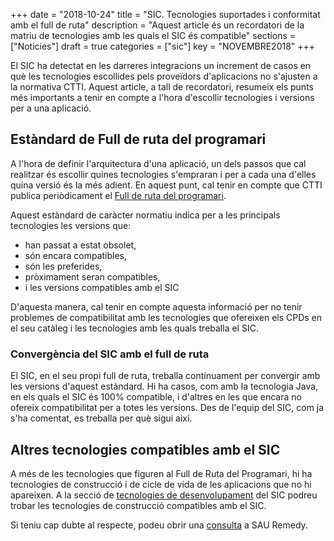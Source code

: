 +++
date = "2018-10-24"
title = "SIC. Tecnologies suportades i conformitat amb el full de ruta"
description = "Aquest article és un recordatori de la matriu de tecnologies amb les quals el SIC és compatible"
sections = ["Noticies"]
draft = true
categories = ["sic"]
key = "NOVEMBRE2018"
+++

El SIC ha detectat en les darreres integracions un increment de casos en què les tecnologies escollides pels proveïdors d'aplicacions no s'ajusten a la normativa CTTI. Aquest article, a tall de recordatori, resumeix els punts més importants a tenir en compte a l'hora d'escollir tecnologies i versions per a una aplicació.

## Estàndard de Full de ruta del programari

A l'hora de definir l'arquitectura d'una aplicació, un dels passos que cal realitzar és escollir quines tecnologies s'empraran i per a cada una d'elles quina versió és la més adient. En aquest punt, cal tenir en compte que CTTI publica periòdicament el [Full de ruta del programari](https://qualitat.solucions.gencat.cat/estandards/estandard-full-ruta-programari/).

Aquest estàndard de caràcter normatiu indica per a les principals tecnologies les versions que:

* han passat a estat obsolet,
* són encara compatibles,
* són les preferides,
* pròximament seran compatibles,
* i les versions compatibles amb el SIC

D'aquesta manera, cal tenir en compte aquesta informació per no tenir problemes de compatibilitat amb les tecnologies que ofereixen els CPDs en el seu catàleg i les tecnologies amb les quals treballa el SIC.

### Convergència del SIC amb el full de ruta

El SIC, en el seu propi full de ruta, treballa contínuament per convergir amb les versions d'aquest estàndard. Hi ha casos, com amb la tecnologia Java, en els quals el SIC és 100% compatible, i d'altres en les que encara no ofereix compatibilitat per a totes les versions. Des de l'equip del SIC, com ja s'ha comentat, es treballa per què sigui així.

## Altres tecnologies compatibles amb el SIC

A més de les tecnologies que figuren al Full de Ruta del Programari, hi ha tecnologies de construcció i de cicle de vida de les aplicacions que no hi apareixen. A la secció de [tecnologies de desenvolupament](/sic/integracions-dev/) del SIC podreu trobar les tecnologies de construcció compatibles amb el SIC.

Si teniu cap dubte al respecte, podeu obrir una [consulta](/howtos/2018-01-howto-obrir-peticions-SIC-a-autoservei-Remedy/#consulta) a SAU Remedy.
